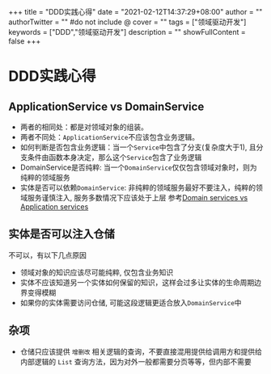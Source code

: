 +++
title = "DDD实践心得"
date = "2021-02-12T14:37:29+08:00"
author = ""
authorTwitter = "" #do not include @
cover = ""
tags = ["领域驱动开发"]
keywords = ["DDD","领域驱动开发"]
description = ""
showFullContent = false
+++
# DDD实践心得

## ApplicationService vs DomainService
- 两者的相同处：都是对领域对象的组装。
- 两者不同处：`ApplicationService`不应该包含业务逻辑。
- 如何判断是否包含业务逻辑：当一个`Service`中包含了分支(复杂度大于1), 且分支条件由函数本身决定，那么这个`Service`包含了业务逻辑
- DomainService是否纯粹: 当一个`DomainService`仅仅包含领域对象时，则为纯粹的领域服务
- 实体是否可以依赖`DomainService`: 非纯粹的领域服务最好不要注入，纯粹的领域服务谨慎注入, 服务多数情况下应该处于上层
参考[Domain services vs Application services](https://enterprisecraftsmanship.com/posts/domain-vs-application-services/)

## 实体是否可以注入仓储
不可以，有以下几点原因
- 领域对象的知识应该尽可能纯粹, 仅包含业务知识
- 实体不应该知道另一个实体如何保留的知识，这样会过多让实体的生命周期边界变得模糊
- 如果你的实体需要访问仓储, 可能这段逻辑更适合放入`DomainService`中


## 杂项
- 仓储只应该提供 `增删改` 相关逻辑的查询，不要直接混用提供给调用方和提供给内部逻辑的 `List` 查询方法，因为对外一般都需要分页等等，但内部不需要
